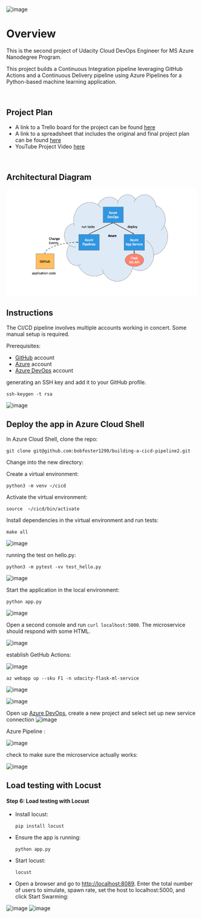 ![image](https://www.continuous-data.nl/wp-content/uploads/2020/10/azure-pipelines_logo.png)


# Overview

This is the second project of Udacity Cloud DevOps Engineer for MS Azure Nanodegree Program.

This project builds a Continuous Integration pipeline leveraging  GitHub Actions and a Continuous Delivery pipeline using Azure Pipelines for a Python-based machine learning application.

<br />



## Project Plan

* A link to a Trello board for the project can be found [here](https://trello.com/b/Aenkg7gp/azure)
* A link to a spreadsheet that includes the original and final project plan can be found [here](https://docs.google.com/spreadsheets/d/1NtSdJTcgCgPcB-iph3PCa5BWLOcI32Tu/edit?usp=sharing&ouid=118313514463324119379&rtpof=true&sd=true)
* YouTube Project Video [here](https://www.youtube.com/watch?v=o36CsVL4s4M)

<br />


## Architectural Diagram 

![image](https://github.com/thepembeweb/building-a-ci-cd-pipeline/blob/main/screenshots/8-architecture-diagram.png?raw=true)



## Instructions

The CI/CD pipeline involves multiple accounts working in concert.  Some manual setup is required.

Prerequisites:
- [GitHub](https://github.com/) account
- [Azure](https://portal.azure.com/) account
- [Azure DevOps](https://dev.azure.com/) account


generating an SSH key and add it to your GitHub profile.

```
ssh-keygen -t rsa
```

![image](https://user-images.githubusercontent.com/57246653/127815190-f200d025-abc6-4c4f-8e71-a38617f601f0.png)

## Deploy the app in Azure Cloud Shell

In Azure Cloud Shell, clone the repo:
```
git clone git@github.com:bobfoster1299/building-a-cicd-pipeline2.git
```
Change into the new directory:

Create a virtual environment:
```
python3 -m venv ~/cicd
```

Activate the virtual environment:
```
source  ~/cicd/bin/activate
```

Install dependencies in the virtual environment and run tests:
```
make all
```
![image](https://user-images.githubusercontent.com/57246653/127815968-5bbecb16-8868-4432-a740-4940b120db1a.png)

running the test on hello.py: 

```
python3 -m pytest -vv test_hello.py
```

![image](https://user-images.githubusercontent.com/57246653/127817421-cd65e479-cd85-4aee-893d-77cca024ab5d.png)

Start the application in the local environment:
```
python app.py
```
![image](https://user-images.githubusercontent.com/57246653/127816543-ad8a1956-286c-4fb8-9736-9ecba836ed0e.png)

Open a second console and run `curl localhost:5000`.  The microservice should respond with some HTML.

![image](https://user-images.githubusercontent.com/57246653/127816616-359ee956-ad3c-4974-b4bd-c1ebd433b18f.png)

establish GetHub Actions: 

![image](https://user-images.githubusercontent.com/57246653/127817583-742d8ac2-8d63-42da-b333-b38f560942a4.png)

```
az webapp up --sku F1 -n udacity-flask-ml-service
```

![image](https://user-images.githubusercontent.com/57246653/127817390-0cb268a5-f52e-4e55-8456-dccb734468a0.png)


![image](https://user-images.githubusercontent.com/57246653/127817481-289c2da2-f76f-4b8f-9463-bc2232c2386b.png)


Open up [Azure DevOps](https://dev.azure.com/), create a new project and select set up  new service connection
    ![image](https://user-images.githubusercontent.com/57246653/127818344-105d6046-c0f7-4812-9012-9a4782f20d33.png)


Azure Pipeline : 

![image](https://dl3.pushbulletusercontent.com/XJ7U7WvMf2zBD2UilxBgwzYMr6mRiq9C/image.png)

check to make sure the microservice actually works:

![image](https://user-images.githubusercontent.com/57246653/127818743-1c8e052b-7499-4434-9a91-1fb5ff4e5d28.png)


## Load testing with Locust

#### Step 6: Load testing with Locust
* Install locust:
  ```
  pip install locust
  ```
* Ensure the app is running:
  ```
  python app.py
  ```
* Start locust:
  ```
  locust
  ```
* Open a browser and go to [http://localhost:8089](http://localhost:8089). Enter the total number of users to simulate, spawn rate, set the host to localhost:5000, and click Start Swarming: 



![image](https://dl3.pushbulletusercontent.com/ZC9nymeAOBcbdEdJg0fbLSIs2Q8QvIqN/image.png)
![image](https://dl3.pushbulletusercontent.com/7Mv6KKeZwarbxgNgzrg8q3YfySUuKjHE/image.png)



